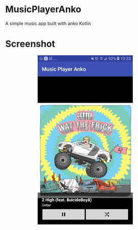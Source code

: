 # MusicPlayerAnko
A simple music app built with anko Kotlin

# Screenshot
<p align="center">
  <img src="/Music Player Anko/Main.jpg" width="300p"/>
</p>
